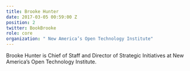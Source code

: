 ```yaml
---
title: Brooke Hunter
date: 2017-03-05 00:59:00 Z
position: 2
twitter: BookBrooke
role: core
organization: " New America’s Open Technology Institute"
---
```


Brooke Hunter is Chief of Staff and Director of Strategic Initiatives at New America’s Open Technology Institute.
